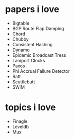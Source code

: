# papers i love
* Bigtable
* BGP Route Flap Damping
* Chord
* Chubby
* Consistent Hashing
* Dynamo
* Epidemic Broadcast Tress
* Lamport Clocks
* Paxos
* Phi Accrual Failure Detector
* Raft
* Scuttlebutt
* SWIM

# topics i love
* Finagle
* Leveldb
* Mux
